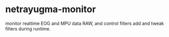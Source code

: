 # netrayugma-monitor
monitor realtime EOG and MPU data RAW, and control filters add and tweak filters during runtime.
